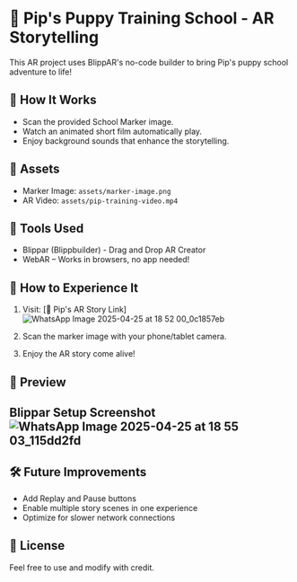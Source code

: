 # 🐾 Pip's Puppy Training School - AR Storytelling

This AR project uses BlippAR's no-code builder to bring Pip's puppy school adventure to life!

## 📌 How It Works
- Scan the provided School Marker image.
- Watch an animated short film automatically play.
- Enjoy background sounds that enhance the storytelling.

## 🎨 Assets
- Marker Image: `assets/marker-image.png`
- AR Video: `assets/pip-training-video.mp4`

## 🚀 Tools Used
- Blippar (Blippbuilder) - Drag and Drop AR Creator
- WebAR – Works in browsers, no app needed!

## 👀 How to Experience It
1. Visit: [🔗 Pip's AR Story Link]![WhatsApp Image 2025-04-25 at 18 52 00_0c1857eb](https://github.com/user-attachments/assets/661bc1aa-a77b-4298-b416-56bff0ac9fc4)

2. Scan the marker image with your phone/tablet camera.
3. Enjoy the AR story come alive!

## 📸 Preview
## Blippar Setup Screenshot ![WhatsApp Image 2025-04-25 at 18 55 03_115dd2fd](https://github.com/user-attachments/assets/a02589c3-21fa-4455-9762-f4d5792b45db)


## 🛠 Future Improvements
- Add Replay and Pause buttons
- Enable multiple story scenes in one experience
- Optimize for slower network connections

## 📄 License
Feel free to use and modify with credit.

